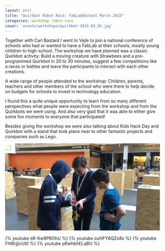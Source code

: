 ```yaml
---
layout: post
title: "Quirkbot Robot Race: FabLab@School March 2015"
categories: workshop robot-race
cover: 'assets/workshops/quirkbot-2015-03_01.jpg'
---
```


Together with Carl Bastard I went to Vejle to join a national conference of schools who had or wanted to have a FabLab at their schools, mostly young children to high-school. The workshop we have planned was a classic Quirkbot activity: Build a moving creature with Strawbees and a pre-programmed Quirkbot in 20 to 30 minutes, suggest a few competitions like a races or battles and leave the participants to interact with each other creations.

A wide range of people attended to the workshop: Children, parents, teachers and other members of the school who were there to help decide on budgets for schools to invest in technology education.

I found this a quite unique opportunity to learn from so many different perspectives what people were expecting from the workshop and from the Quirkbots we were using. And also very glad that it was able to either give some fun moments to everyone that participated!

Besides giving the workshop we were also talking about Kids Hack Day and Quirkbot with a stand that took place near to other fantastic projects and companies such as Lego.

![](/assets/workshops/quirkbot-2015-03_01.jpg)

{% youtube eR-6w9PROhU %}
{% youtube ouHFY6QZo8s %}
{% youtube FhWrjjlcUt0 %}
{% youtube pRwhbhELqBU %}
